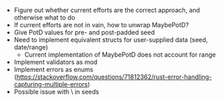 - Figure out whether current efforts are the correct approach, and otherwise what to do
- If current efforts are not in vain, how to unwrap MaybePotD?
- Give PotD values for pre- and post-padded seed
- Need to implement equivalent structs for user-supplied data (seed, date/range)
    - Current implementation of MaybePotD does not account for range
- Implement validators as mod
- Implement errors as enums (https://stackoverflow.com/questions/71812362/rust-error-handling-capturing-multiple-errors)
- Possible issue with \ in seeds